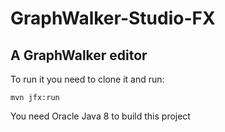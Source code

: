 # GraphWalker-Studio-FX

## A GraphWalker editor

To run it you need to clone it and run:
```console
mvn jfx:run
```

You need Oracle Java 8 to build this project